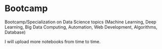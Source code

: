 # Bootcamp
Bootcamp/Specialization on Data Science topics (Machine Learning, Deep Learning, Big Data Computing, Automation, Web Development, Algorithms, Database)

I will upload more notebooks from time to time.
